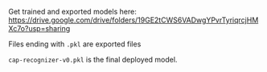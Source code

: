 Get trained and exported models here: https://drive.google.com/drive/folders/19GE2tCWS6VADwgYPvrTyriqrcjHMXc7o?usp=sharing <br/>

Files ending with `.pkl` are exported files <br>

`cap-recognizer-v0.pkl` is the final deployed model.
